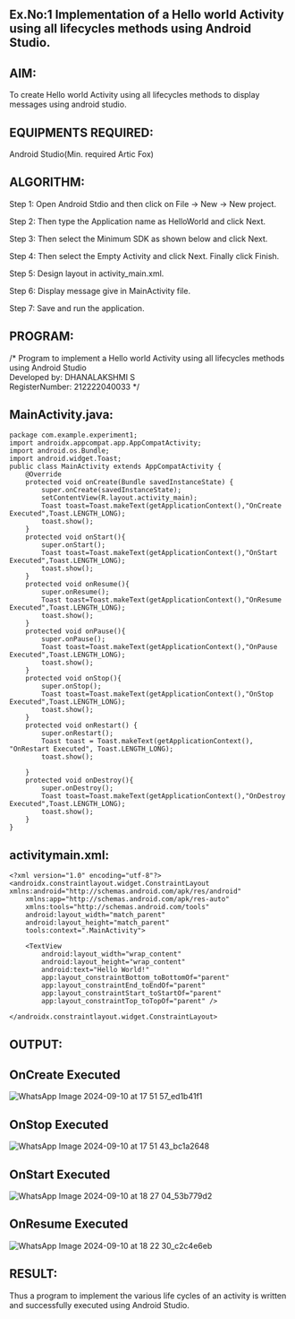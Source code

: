 ## Ex.No:1 Implementation of a Hello world Activity using all lifecycles methods using Android Studio.
## AIM:
To create Hello world Activity using all lifecycles methods to display messages using android studio.

## EQUIPMENTS REQUIRED:
Android Studio(Min. required Artic Fox)

## ALGORITHM:
Step 1: Open Android Stdio and then click on File -> New -> New project.

Step 2: Then type the Application name as HelloWorld and click Next.

Step 3: Then select the Minimum SDK as shown below and click Next.

Step 4: Then select the Empty Activity and click Next. Finally click Finish.

Step 5: Design layout in activity_main.xml.

Step 6: Display message give in MainActivity file.

Step 7: Save and run the application.

## PROGRAM:
/*
Program to implement a Hello world Activity using all lifecycles methods using Android Studio                                                                      
Developed by: DHANALAKSHMI S                                                                        
RegisterNumber: 212222040033
*/
## MainActivity.java:
```
package com.example.experiment1;
import androidx.appcompat.app.AppCompatActivity;
import android.os.Bundle;
import android.widget.Toast;
public class MainActivity extends AppCompatActivity {
    @Override
    protected void onCreate(Bundle savedInstanceState) {
        super.onCreate(savedInstanceState);
        setContentView(R.layout.activity_main);
        Toast toast=Toast.makeText(getApplicationContext(),"OnCreate Executed",Toast.LENGTH_LONG);
        toast.show();
    }
    protected void onStart(){
        super.onStart();
        Toast toast=Toast.makeText(getApplicationContext(),"OnStart Executed",Toast.LENGTH_LONG);
        toast.show();
    }
    protected void onResume(){
        super.onResume();
        Toast toast=Toast.makeText(getApplicationContext(),"OnResume Executed",Toast.LENGTH_LONG);
        toast.show();
    }
    protected void onPause(){
        super.onPause();
        Toast toast=Toast.makeText(getApplicationContext(),"OnPause Executed",Toast.LENGTH_LONG);
        toast.show();
    }
    protected void onStop(){
        super.onStop();
        Toast toast=Toast.makeText(getApplicationContext(),"OnStop Executed",Toast.LENGTH_LONG);
        toast.show();
    }
    protected void onRestart() {
        super.onRestart();
        Toast toast = Toast.makeText(getApplicationContext(), "OnRestart Executed", Toast.LENGTH_LONG);
        toast.show();

    }
    protected void onDestroy(){
        super.onDestroy();
        Toast toast=Toast.makeText(getApplicationContext(),"OnDestroy Executed",Toast.LENGTH_LONG);
        toast.show();
    }
}
```
## activitymain.xml:
```
<?xml version="1.0" encoding="utf-8"?>
<androidx.constraintlayout.widget.ConstraintLayout xmlns:android="http://schemas.android.com/apk/res/android"
    xmlns:app="http://schemas.android.com/apk/res-auto"
    xmlns:tools="http://schemas.android.com/tools"
    android:layout_width="match_parent"
    android:layout_height="match_parent"
    tools:context=".MainActivity">

    <TextView
        android:layout_width="wrap_content"
        android:layout_height="wrap_content"
        android:text="Hello World!"
        app:layout_constraintBottom_toBottomOf="parent"
        app:layout_constraintEnd_toEndOf="parent"
        app:layout_constraintStart_toStartOf="parent"
        app:layout_constraintTop_toTopOf="parent" />

</androidx.constraintlayout.widget.ConstraintLayout>
```

## OUTPUT:

## OnCreate Executed

![WhatsApp Image 2024-09-10 at 17 51 57_ed1b41f1](https://github.com/user-attachments/assets/3e8d80be-3fd6-42f8-b03c-889daa9f8f98)

## OnStop Executed 

![WhatsApp Image 2024-09-10 at 17 51 43_bc1a2648](https://github.com/user-attachments/assets/9b7d3a1c-9207-4f01-a083-12dc72867c8f)

## OnStart Executed

![WhatsApp Image 2024-09-10 at 18 27 04_53b779d2](https://github.com/user-attachments/assets/4a8a22fc-fd2d-4060-a025-96d1f819c79a)

## OnResume Executed

![WhatsApp Image 2024-09-10 at 18 22 30_c2c4e6eb](https://github.com/user-attachments/assets/a0b73711-ffce-496e-b96d-6b3c56f4a107)

## RESULT:
Thus a program to implement the various life cycles of an activity is written and successfully executed using Android Studio.
